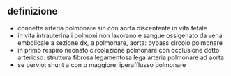 ## definizione
- connette arteria polmonare sin con aorta discentente in vita fetale
- in vita intrauterina i polmoni non lavorano e sangue ossigenato da vena embolicale a sezione dx, a polmonare, aorta: bypass circolo polmonare
- in primo respiro neonato circolazione polmonare con occlusione dotto arterioso: struttura fibrosa legamentosa lega arteria polmonare ad aorta
- se pervio: shunt a con p maggiore: iperafflusso polmonare